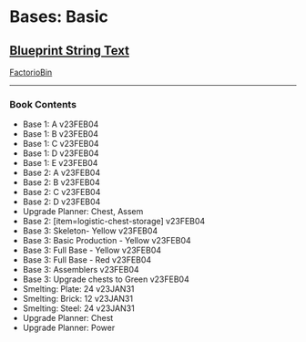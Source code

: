 # Bases: Basic

## [Blueprint String Text](https://factoriobin.com/static/cdn/forever/post/n/q/f/NQfpOfn_/0/v0/blueprint-db6078d489eee938.txt)

[FactorioBin](https://factoriobin.com/post/NQfpOfn_)

-----

### Book Contents

* Base 1: A v23FEB04
* Base 1: B v23FEB04
* Base 1: C v23FEB04
* Base 1: D v23FEB04
* Base 1: E v23FEB04
* Base 2: A v23FEB04
* Base 2: B v23FEB04
* Base 2: C v23FEB04
* Base 2: D v23FEB04
* Upgrade Planner: Chest, Assem
* Base 2: [item=logistic-chest-storage] v23FEB04
* Base 3: Skeleton- Yellow v23FEB04
* Base 3: Basic Production - Yellow v23FEB04
* Base 3: Full Base - Yellow v23FEB04
* Base 3: Full Base - Red v23FEB04
* Base 3: Assemblers v23FEB04
* Base 3: Upgrade chests to Green v23FEB04
* Smelting: Plate: 24 v23JAN31
* Smelting: Brick: 12 v23JAN31
* Smelting: Steel: 24 v23JAN31
* Upgrade Planner: Chest
* Upgrade Planner: Power
